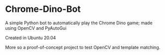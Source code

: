 # Chrome-Dino-Bot
A simple Python bot to automatically play the Chrome Dino game; made using OpenCV and PyAutoGui

Created in Ubuntu 20.04

More so a proof-of-concept project to test OpenCV and template matching.